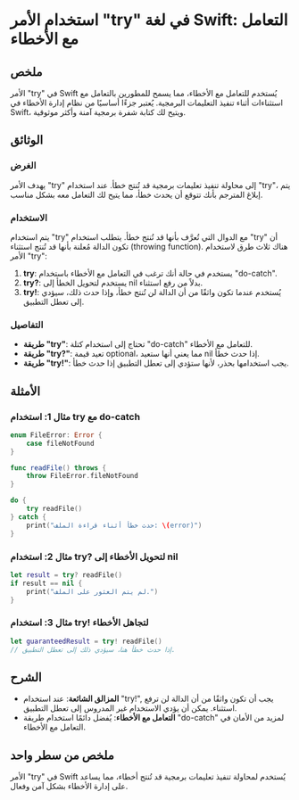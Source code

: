 <!--
Meta Description: # استخدام الأمر "try" في لغة Swift: التعامل مع الأخطاء ## ملخص الأمر "try" في Swift يُستخدم للتعامل مع الأخطاء، مما يسمح للمطورين بالتعامل مع استثناءا...
Meta Keywords: try, استخدام, الأخطاء, إلى, خطأ
-->

# استخدام الأمر "try" في لغة Swift: التعامل مع الأخطاء

## ملخص
الأمر "try" في Swift يُستخدم للتعامل مع الأخطاء، مما يسمح للمطورين بالتعامل مع استثناءات أثناء تنفيذ التعليمات البرمجية. يُعتبر جزءًا أساسيًا من نظام إدارة الأخطاء في Swift، ويتيح لك كتابة شفرة برمجية آمنة وأكثر موثوقية.

## الوثائق
### الغرض
يهدف الأمر "try" إلى محاولة تنفيذ تعليمات برمجية قد تُنتج خطأ. عند استخدام "try"، يتم إبلاغ المترجم بأنك تتوقع أن يحدث خطأ، مما يتيح لك التعامل معه بشكل مناسب.

### الاستخدام
يتم استخدام "try" مع الدوال التي تُعرَّف بأنها قد تُنتج خطأ. يتطلب استخدام "try" أن تكون الدالة مُعلنة بأنها قد تُنتج استثناء (throwing function). هناك ثلاث طرق لاستخدام الأمر "try":

1. **try**: يستخدم في حالة أنك ترغب في التعامل مع الأخطاء باستخدام "do-catch".
2. **try?**: يستخدم لتحويل الخطأ إلى nil بدلاً من رفع استثناء.
3. **try!**: يُستخدم عندما تكون واثقًا من أن الدالة لن تُنتج خطأ، وإذا حدث ذلك، سيؤدي إلى تعطل التطبيق.

### التفاصيل
- **طريقة "try"**: تحتاج إلى استخدام كتلة "do-catch" للتعامل مع الأخطاء.
- **طريقة "try?"**: تعيد قيمة optional، مما يعني أنها ستعيد nil إذا حدث خطأ.
- **طريقة "try!"**: يجب استخدامها بحذر، لأنها ستؤدي إلى تعطل التطبيق إذا حدث خطأ.

## الأمثلة
### مثال 1: استخدام try مع do-catch
```swift
enum FileError: Error {
    case fileNotFound
}

func readFile() throws {
    throw FileError.fileNotFound
}

do {
    try readFile()
} catch {
    print("حدث خطأ أثناء قراءة الملف: \(error)")
}
```

### مثال 2: استخدام try? لتحويل الأخطاء إلى nil
```swift
let result = try? readFile()
if result == nil {
    print("لم يتم العثور على الملف.")
}
```

### مثال 3: استخدام try! لتجاهل الأخطاء
```swift
let guaranteedResult = try! readFile()
// إذا حدث خطأ هنا، سيؤدي ذلك إلى تعطل التطبيق.
```

## الشرح
- **المزالق الشائعة**: عند استخدام "try!", يجب أن تكون واثقًا من أن الدالة لن ترفع استثناء. يمكن أن يؤدي الاستخدام غير المدروس إلى تعطل التطبيق.
- **التعامل مع الأخطاء**: يُفضل دائمًا استخدام طريقة "do-catch" لمزيد من الأمان في التعامل مع الأخطاء.

## ملخص من سطر واحد
الأمر "try" في Swift يُستخدم لمحاولة تنفيذ تعليمات برمجية قد تُنتج أخطاء، مما يساعد على إدارة الأخطاء بشكل آمن وفعال.